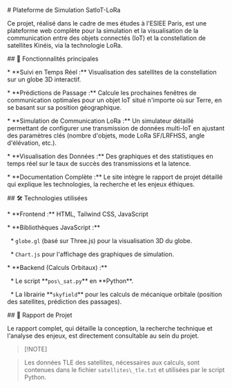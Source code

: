 \# Plateforme de Simulation SatIoT-LoRa



Ce projet, réalisé dans le cadre de mes études à l'ESIEE Paris, est une plateforme web complète pour la simulation et la visualisation de la communication entre des objets connectés (IoT) et la constellation de satellites Kinéis, via la technologie LoRa.



\## 🚀 Fonctionnalités principales



\* \*\*Suivi en Temps Réel :\*\* Visualisation des satellites de la constellation sur un globe 3D interactif.

\* \*\*Prédictions de Passage :\*\* Calcule les prochaines fenêtres de communication optimales pour un objet IoT situé n'importe où sur Terre, en se basant sur sa position géographique.

\* \*\*Simulation de Communication LoRa :\*\* Un simulateur détaillé permettant de configurer une transmission de données multi-IoT en ajustant des paramètres clés (nombre d'objets, mode LoRa SF/LRFHSS, angle d'élévation, etc.).

\* \*\*Visualisation des Données :\*\* Des graphiques et des statistiques en temps réel sur le taux de succès des transmissions et la latence.

\* \*\*Documentation Complète :\*\* Le site intègre le rapport de projet détaillé qui explique les technologies, la recherche et les enjeux éthiques.



\## 🛠️ Technologies utilisées



\* \*\*Frontend :\*\* HTML, Tailwind CSS, JavaScript

\* \*\*Bibliothèques JavaScript :\*\*

&nbsp;   \* `globe.gl` (basé sur Three.js) pour la visualisation 3D du globe.

&nbsp;   \* `Chart.js` pour l'affichage des graphiques de simulation.

\* \*\*Backend (Calculs Orbitaux) :\*\*

&nbsp;   \* Le script \*\*`pos\_sat.py`\*\* en \*\*Python\*\*.

&nbsp;   \* La librairie \*\*`skyfield`\*\* pour les calculs de mécanique orbitale (position des satellites, prédiction des passages).



\## 📄 Rapport de Projet



Le rapport complet, qui détaille la conception, la recherche technique et l'analyse des enjeux, est directement consultable au sein du projet.



> \[!NOTE]

> Les données TLE des satellites, nécessaires aux calculs, sont contenues dans le fichier `satellites\_tle.txt` et utilisées par le script Python.

